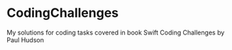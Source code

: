 # CodingChallenges
My solutions for coding tasks covered in book Swift Coding Challenges by Paul Hudson
